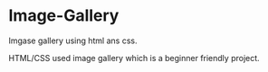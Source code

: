# Image-Gallery
Imgase gallery using html ans css.


HTML/CSS used image gallery which is a beginner friendly project.
